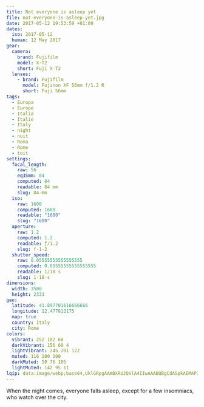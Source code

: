 ```yaml
---
title: Not everyone is asleep yet
file: not-everyone-is-asleep-yet.jpg
date: 2017-05-12 19:53:59 +01:00
dates:
  iso: 2017-05-12
  human: 12 May 2017
gear:
  camera:
    brand: Fujifilm
    model: X-T2
    short: Fuji X-T2
  lenses:
    - brand: Fujifilm
      model: Fujinon XF 56mm f/1.2 R
      short: Fuji 56mm
tags:
  - Europa
  - Europe
  - Italia
  - Italie
  - Italy
  - night
  - nuit
  - Roma
  - Rome
  - toit
settings:
  focal_length:
    raw: 56
    eq35mm: 84
    computed: 84
    readable: 84 mm
    slug: 84-mm
  iso:
    raw: 1600
    computed: 1600
    readable: "1600"
    slug: "1600"
  aperture:
    raw: 1.2
    computed: 1.2
    readable: ƒ/1.2
    slug: f-1-2
  shutter_speed:
    raw: 0.05555555555555555
    computed: 0.05555555555555555
    readable: 1/18 s
    slug: 1-18-s
dimensions:
  width: 3500
  height: 2333
geo:
  latitude: 41.897701616666666
  longitude: 12.477813175
  map: true
  country: Italy
  city: Rome
colors:
  vibrant: 252 182 60
  darkVibrant: 156 60 4
  lightVibrant: 245 201 122
  muted: 116 100 100
  darkMuted: 50 76 105
  lightMuted: 142 95 11
lqip: data:image/webp;base64,UklGRpgAAABXRUJQVlA4IIwAAABQBgCdASpkAEMAP3GyzF87uamnJnbbs3AuCWcA1QQH9ahFVCtJBoUwL1AiTS9rZ/kgo2OtE7F1VyycAAD+7QKcDifRiA1AYwlKxjndru9UikpHHg0WiIBZfj6deKbQWobY1rXXsreyEHRSMgktK8b4pOBBSFgoOhF9pSY7p3tf12Z0m68Vu/cAAAAAAA==
---
```


When the night comes, everyone falls asleep, except for a few insomniacs, who watch over the city.
